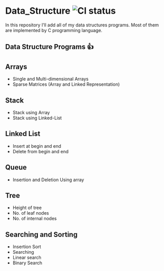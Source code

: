 # Data_Structure ![CI status](https://img.shields.io/badge/C-C++-brightgreen.svg)

In this repository I'll add all of my data structures programs. Most of them are implemented by C programming language.
 

## Data Structure Programs :+1:

## Arrays
* Single and Multi-dimensional Arrays
* Sparse Matrices (Array and Linked Representation)
## Stack
* Stack using Array
* Stack using Linked-List
## Linked List
* Insert at begin and end
* Delete from begin and end
## Queue
* Insertion and Deletion Using array
## Tree
* Height of tree
* No. of leaf nodes
* No. of internal nodes
## Searching and Sorting
* Insertion Sort
* Searching
* Linear search
* Binary Search
